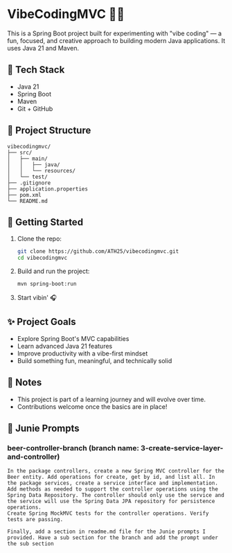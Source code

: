 

# VibeCodingMVC 🎵🚀

This is a Spring Boot project built for experimenting with "vibe coding" — a fun, focused, and creative approach to building modern Java applications. It uses Java 21 and Maven.

## 🔧 Tech Stack

- Java 21
- Spring Boot
- Maven
- Git + GitHub

## 📁 Project Structure

```
vibecodingmvc/
├── src/
│   ├── main/
│   │   ├── java/
│   │   └── resources/
│   └── test/
├── .gitignore
├── application.properties
├── pom.xml
└── README.md
```

## 🚀 Getting Started

1. Clone the repo:
   ```bash
   git clone https://github.com/ATH25/vibecodingmvc.git
   cd vibecodingmvc
   ```

2. Build and run the project:
   ```bash
   mvn spring-boot:run
   ```

3. Start vibin' 🎧

## ✨ Project Goals

- Explore Spring Boot's MVC capabilities
- Learn advanced Java 21 features
- Improve productivity with a vibe-first mindset
- Build something fun, meaningful, and technically solid

## 📌 Notes

- This project is part of a learning journey and will evolve over time.
- Contributions welcome once the basics are in place!

## 🤖 Junie Prompts

### beer-controller-branch (branch name: 3-create-service-layer-and-controller)

```
In the package controllers, create a new Spring MVC controller for the Beer entity. Add operations for create, get by id, and list all. In the package services, create a service interface and implementation. Add methods as needed to support the controller operations using the Spring Data Repository. The controller should only use the service and the service will use the Spring Data JPA repository for persistence operations. 
Create Spring MockMVC tests for the controller operations. Verify tests are passing. 

Finally, add a section in readme.md file for the Junie prompts I provided. Have a sub section for the branch and add the prompt under the sub section
```


